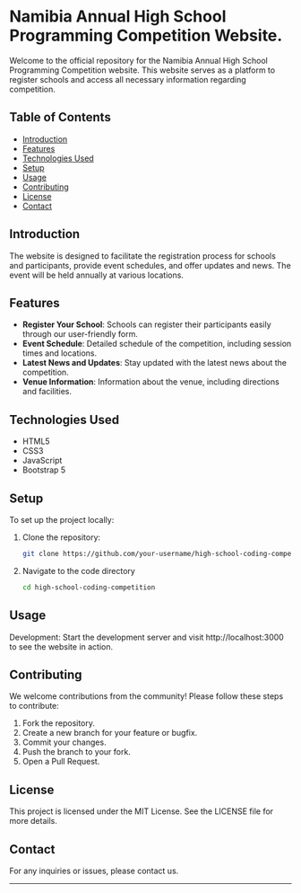 # Namibia Annual High School Programming Competition Website.

Welcome to the official repository for the Namibia Annual High School Programming Competition website. This website serves as a platform to register schools and access all necessary information regarding competition.

## Table of Contents

- [Introduction](#introduction)
- [Features](#features)
- [Technologies Used](#technologies-used)
- [Setup](#setup)
- [Usage](#usage)
- [Contributing](#contributing)
- [License](#license)
- [Contact](#contact)

## Introduction

The website is designed to facilitate the registration process for schools and participants, provide event schedules, and offer updates and news. The event will be held annually at various locations.

## Features

- **Register Your School**: Schools can register their participants easily through our user-friendly form.
- **Event Schedule**: Detailed schedule of the competition, including session times and locations.
- **Latest News and Updates**: Stay updated with the latest news about the competition.
- **Venue Information**: Information about the venue, including directions and facilities.

## Technologies Used

- HTML5
- CSS3
- JavaScript
- Bootstrap 5

## Setup

To set up the project locally:

1. Clone the repository:
   ```sh
   git clone https://github.com/your-username/high-school-coding-competition.git

2. Navigate to the code directory
   ```sh
   cd high-school-coding-competition

## Usage
Development: Start the development server and visit http://localhost:3000 to see the website in action.

## Contributing
We welcome contributions from the community! Please follow these steps to contribute:

1. Fork the repository.
2. Create a new branch for your feature or bugfix.
3. Commit your changes.
4. Push the branch to your fork.
5. Open a Pull Request.

## License
This project is licensed under the MIT License. See the LICENSE file for more details.

## Contact
For any inquiries or issues, please contact us.

---
